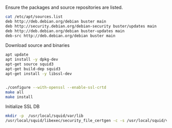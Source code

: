 Ensure the packages and source repositories are listed.
```sh
cat /etc/apt/sources.list
deb http://deb.debian.org/debian buster main
deb http://security.debian.org/debian-security buster/updates main
deb http://deb.debian.org/debian buster-updates main
deb-src http://deb.debian.org/debian buster main
```

Download source and binaries
```sh
apt update 
apt install -y dpkg-dev
apt-get source squid3
apt-get build-dep squid3
apt-get install -y libssl-dev


./configure --with-openssl --enable-ssl-crtd
make all
make install
```

Initialize SSL DB
```sh
mkdir -p  /usr/local/squid/var/lib
/usr/local/squid/libexec/security_file_certgen -c -s /usr/local/squid/var/lib/ssl_db -M 4 MB
```


